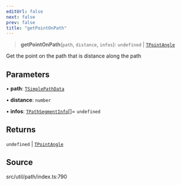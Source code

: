 ```yaml
---
editUrl: false
next: false
prev: false
title: "getPointOnPath"
---
```


> **getPointOnPath**(`path`, `distance`, `infos`): `undefined` \| [`TPointAngle`](../type-aliases/TPointAngle.md)

Get the point on the path that is distance along the path

## Parameters

• **path**: [`TSimplePathData`](../type-aliases/TSimplePathData.md)

• **distance**: `number`

• **infos**: [`TPathSegmentInfo`](../type-aliases/TPathSegmentInfo.md)[]= `undefined`

## Returns

`undefined` \| [`TPointAngle`](../type-aliases/TPointAngle.md)

## Source

src/util/path/index.ts:790
